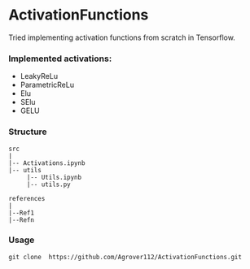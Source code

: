 # ActivationFunctions
Tried implementing activation functions from scratch in Tensorflow.

### Implemented activations:
 
- LeakyReLu
- ParametricReLu
- Elu
- SElu
- GELU



### Structure
 ```  
src
|
|-- Activations.ipynb
|-- utils
      |-- Utils.ipynb
      |-- utils.py
      
references
|
|--Ref1
|--Refn

```

###  Usage
 ``` 
 git clone  https://github.com/Agrover112/ActivationFunctions.git
```
